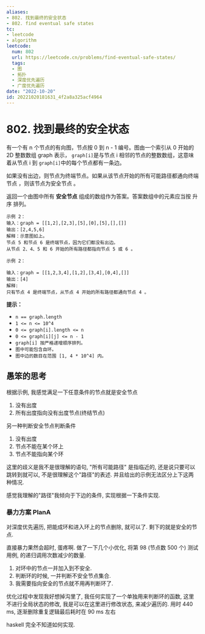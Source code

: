 ```yaml
---
aliases:
- 802. 找到最终的安全状态
- 802. find eventual safe states
tc:
- leetcode
- algorithm
leetcode:
  num: 802
  url: https://leetcode.cn/problems/find-eventual-safe-states/
  tags:
  - 图
  - 拓扑
  - 深度优先遍历
  - 广度优先遍历
date: "2022-10-20"
id: 20221020181631_4f2a8a325acf4964
---
```


# 802. 找到最终的安全状态

有一个有 n 个节点的有向图，节点按 0 到 n - 1 编号。图由一个索引从 0 开始的 2D 整数数组 graph 表示， `graph[i]`是与节点 i 相邻的节点的整数数组，这意味着从节点 i 到 `graph[i]`中的每个节点都有一条边。

如果没有出边，则节点为终端节点。如果从该节点开始的所有可能路径都通向终端节点 ，则该节点为安全节点 。

返回一个由图中所有 **安全节点** 组成的数组作为答案。答案数组中的元素应当按 升序 排列。

```
示例 2：
输入：graph = [[1,2],[2,3],[5],[0],[5],[],[]]
输出：[2,4,5,6]
解释：示意图如上。
节点 5 和节点 6 是终端节点，因为它们都没有出边。
从节点 2、4、5 和 6 开始的所有路径都指向节点 5 或 6 。

示例 2：

输入：graph = [[1,2,3,4],[1,2],[3,4],[0,4],[]]
输出：[4]
解释:
只有节点 4 是终端节点，从节点 4 开始的所有路径都通向节点 4 。
```

**提示：**

* `n == graph.length`
* `1 <= n <= 10^4`
* `0 <= graph[i].length <= n`
* `0 <= graph[i][j] <= n - 1`
* `graph[i] 按严格递增顺序排列。`
* `图中可能包含自环。`
* `图中边的数目在范围 [1, 4 * 10^4] 内。`

## 愚笨的思考

根据示例, 我感觉满足一下任意条件的节点就是安全节点
1. 没有出度
2. 所有出度指向没有出度节点(终结节点)

另一种判断安全节点判断条件
1. 没有出度
2. 节点不能在某个环上
3. 节点不能指向某个环

这里的歧义是我不是很理解的语句, "所有可能路径" 是指临近的, 还是说只要可以跳转到就可以, 不是很理解这个"路径"的表述.
并且给出的示例无法区分上下这两种情况.

感觉我理解的"路径"我倾向于下边的条件, 实现根据一下条件实现.


### 暴力方案 PlanA

对深度优先遍历, 把能成环和进入环上的节点删除, 就可以了. 剩下的就是安全的节点.

直接暴力果然会超时, 蛋疼啊.
做了一下几个小优化, 将第 98 (节点数 500 个) 测试用例, 的递归调用次数减少的数量.
1. 对环中的节点一并加入到不安全.
2. 判断环的时候, 一并判断不安全节点集合.
3. 我需要指向安全的节点就不用再判断环了.

优化过程中发现我好想掉沟里了, 我任何实现了一个单独用来判断环的函数, 这里不进行全局状态的修改, 我是可以在这里进行修改状态, 来减少遍历的.
用时 440 ms,
逐渐删除重复逻辑最后耗时在 90 ms 左右

haskell 完全不知道如何实现.

